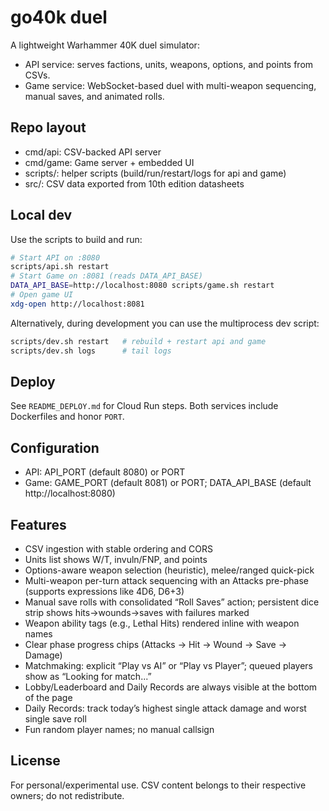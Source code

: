 # go40k duel

A lightweight Warhammer 40K duel simulator:
- API service: serves factions, units, weapons, options, and points from CSVs.
- Game service: WebSocket-based duel with multi-weapon sequencing, manual saves, and animated rolls.

## Repo layout
- cmd/api: CSV-backed API server
- cmd/game: Game server + embedded UI
- scripts/: helper scripts (build/run/restart/logs for api and game)
- src/: CSV data exported from 10th edition datasheets

## Local dev
Use the scripts to build and run:

```bash
# Start API on :8080
scripts/api.sh restart
# Start Game on :8081 (reads DATA_API_BASE)
DATA_API_BASE=http://localhost:8080 scripts/game.sh restart
# Open game UI
xdg-open http://localhost:8081
```

Alternatively, during development you can use the multiprocess dev script:

```bash
scripts/dev.sh restart   # rebuild + restart api and game
scripts/dev.sh logs      # tail logs
```

## Deploy
See `README_DEPLOY.md` for Cloud Run steps. Both services include Dockerfiles and honor `PORT`.

## Configuration
- API: API_PORT (default 8080) or PORT
- Game: GAME_PORT (default 8081) or PORT; DATA_API_BASE (default http://localhost:8080)

## Features
- CSV ingestion with stable ordering and CORS
- Units list shows W/T, invuln/FNP, and points
- Options-aware weapon selection (heuristic), melee/ranged quick-pick
- Multi-weapon per-turn attack sequencing with an Attacks pre-phase (supports expressions like 4D6, D6+3)
- Manual save rolls with consolidated “Roll Saves” action; persistent dice strip shows hits→wounds→saves with failures marked
- Weapon ability tags (e.g., Lethal Hits) rendered inline with weapon names
- Clear phase progress chips (Attacks → Hit → Wound → Save → Damage)
- Matchmaking: explicit “Play vs AI” or “Play vs Player”; queued players show as “Looking for match...”
- Lobby/Leaderboard and Daily Records are always visible at the bottom of the page
- Daily Records: track today’s highest single attack damage and worst single save roll
- Fun random player names; no manual callsign

## License
For personal/experimental use. CSV content belongs to their respective owners; do not redistribute.
